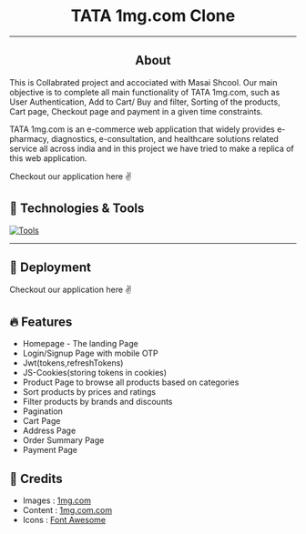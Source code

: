 <h1 align="center">TATA 1mg.com Clone</h1>
<hr/>
<h2 align="center">About</h2>
 
This is Collabrated project and accociated with Masai Shcool.
Our main objective is to complete all main functionality of TATA 1mg.com, such as User Authentication, Add to Cart/ Buy and filter, Sorting of the products, Cart page, Checkout page and payment in a given time constraints.

TATA 1mg.com is an e-commerce web application that widely provides e-pharmacy, diagnostics, e-consultation, and healthcare solutions related service all across india and in this project we have tried to make a replica of this web application.

Checkout our application here ✌

## 🔧 Technologies & Tools

[![Tools](https://skillicons.dev/icons?i=html,css,javascript,redux,react,mongodb,express,nodejs,firebase,tailwind,github,vercel,heroku&theme=dark)](https://skillicons.dev)

<hr />

## 🚀 Deployment

Checkout our application here ✌ 

## 🔥 Features

- Homepage - The landing Page
- Login/Signup Page with mobile OTP
- Jwt(tokens,refreshTokens)
- JS-Cookies(storing tokens in cookies)
- Product Page to browse all products based on categories
- Sort products by prices and ratings
- Filter products by brands and discounts
- Pagination
- Cart Page
- Address Page
- Order Summary Page
- Payment Page


## 🐾 Credits

- Images : [1mg.com](https://www.1mg.com/)
- Content : [1mg.com.com](https://www.1mg.com/)
- Icons : [Font Awesome](https://fontawesome.com/)



